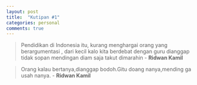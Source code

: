 ```yaml
---
layout: post
title:  "Kutipan #1"
categories: personal
comments: true
---
```


> Pendidikan di Indonesia itu, kurang menghargai orang yang berargumentasi , dari kecil kalo kita berdebat dengan guru dianggap tidak sopan mendingan diam saja takut dimarahin - **Ridwan Kamil**

> Orang kalau bertanya,dianggap bodoh.Gitu doang nanya,mending ga usah nanya. - **Ridwan Kamil**


 